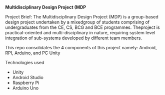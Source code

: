 <b>Multidisciplinary Design Project (MDP</b>


Project Brief:
The Multidisciplinary Design Project (MDP) is a group-based design project undertaken by a mixedgroup of students comprising of undergraduates from the CE, CS, BCG and BCE programmes. Theproject is practical-oriented and multi-disciplinary in nature, requiring system level integration of sub-systems developed by different team members.

This repo consolidates the 4 components of this project namely: Android, RPI, Arduino, and PC Unity

Technologies used
<ul>
<li>Unity</li>
<li>Android Studio</li>
<li>Raspberry Pi</li>
<li>Arduino Uno</li>
</ul>






